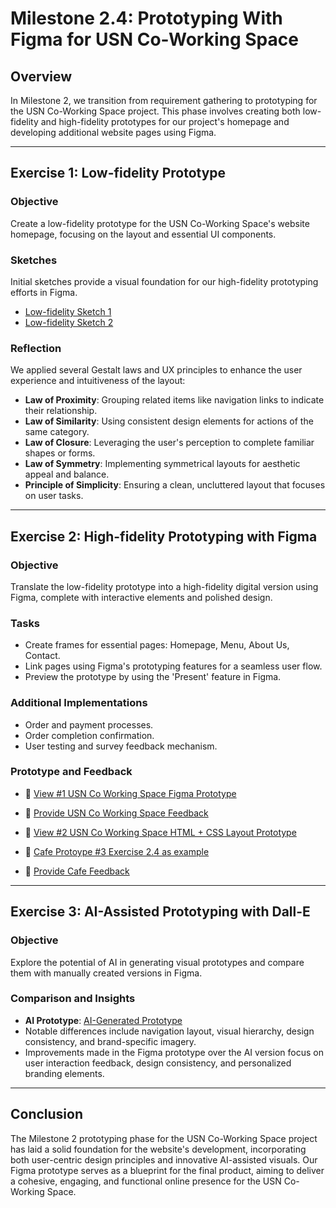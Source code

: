 # Milestone 2.4: Prototyping With Figma for USN Co-Working Space

## Overview

In Milestone 2, we transition from requirement gathering to prototyping for the USN Co-Working Space project. This phase involves creating both low-fidelity and high-fidelity prototypes for our project's homepage and developing additional website pages using Figma.

---

## Exercise 1: Low-fidelity Prototype

### Objective

Create a low-fidelity prototype for the USN Co-Working Space's website homepage, focusing on the layout and essential UI components.

### Sketches

Initial sketches provide a visual foundation for our high-fidelity prototyping efforts in Figma.

- [Low-fidelity Sketch 1](https://dubium.no/Milestone2/Low_Fidelity_1.jpg)
- [Low-fidelity Sketch 2](https://dubium.no/Milestone2/Low_Fidelity_2.jpg)

### Reflection

We applied several Gestalt laws and UX principles to enhance the user experience and intuitiveness of the layout:

- **Law of Proximity**: Grouping related items like navigation links to indicate their relationship.
- **Law of Similarity**: Using consistent design elements for actions of the same category.
- **Law of Closure**: Leveraging the user's perception to complete familiar shapes or forms.
- **Law of Symmetry**: Implementing symmetrical layouts for aesthetic appeal and balance.
- **Principle of Simplicity**: Ensuring a clean, uncluttered layout that focuses on user tasks.

---

## Exercise 2: High-fidelity Prototyping with Figma

### Objective

Translate the low-fidelity prototype into a high-fidelity digital version using Figma, complete with interactive elements and polished design.

### Tasks

- Create frames for essential pages: Homepage, Menu, About Us, Contact.
- Link pages using Figma's prototyping features for a seamless user flow.
- Preview the prototype by using the 'Present' feature in Figma.

### Additional Implementations

- Order and payment processes.
- Order completion confirmation.
- User testing and survey feedback mechanism.

### Prototype and Feedback


- 🔗 [View #1 USN Co Working Space Figma Prototype](https://www.figma.com/file/MCyDl8eYyXbV47QmfhEE1u/USN-Co-Working-Prototype?type=design&node-id=0-1&mode=design)
- 🔗 [Provide USN Co Working Space Feedback](https://app.formbricks.com/s/clsyfwgwc189irolcxhxpb4r2)
- 🔗 [View #2 USN Co Working Space HTML + CSS Layout Prototype](https://dubium.no/utkast/)


- 🔗 [Cafe Protoype #3 Exercise 2.4 as example](https://www.figma.com/file/W0gSJt9VQK4jPbEfDpLFdr)
- 🔗 [Provide Cafe Feedback](https://app.formbricks.com/s/clsupqm980cg2tluwt4oouf7m)

---

## Exercise 3: AI-Assisted Prototyping with Dall-E

### Objective

Explore the potential of AI in generating visual prototypes and compare them with manually created versions in Figma.

### Comparison and Insights

- **AI Prototype**: [AI-Generated Prototype](https://dubium.no/Milestone2/DALL_E_Prompt_Exercise_1.webp)
- Notable differences include navigation layout, visual hierarchy, design consistency, and brand-specific imagery.
- Improvements made in the Figma prototype over the AI version focus on user interaction feedback, design consistency, and personalized branding elements.

---

## Conclusion

The Milestone 2 prototyping phase for the USN Co-Working Space project has laid a solid foundation for the website's development, incorporating both user-centric design principles and innovative AI-assisted visuals. Our Figma prototype serves as a blueprint for the final product, aiming to deliver a cohesive, engaging, and functional online presence for the USN Co-Working Space.
